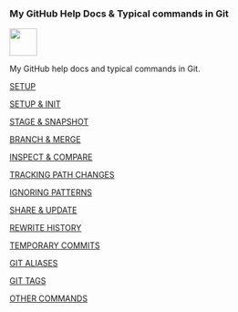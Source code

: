 ### My GitHub Help Docs & Typical commands in Git

<img src="https://github.com/favicon.ico" width="48">

My GitHub help docs and typical commands in Git.

[SETUP](/docs/setup/setup.md)

[SETUP & INIT](/docs/setup-init/setup-init.md)

[STAGE & SNAPSHOT](/docs/stage-snapshot/stage-snapshot.md)

[BRANCH & MERGE](/docs/branch-merge/branch-merge.md)

[INSPECT & COMPARE](/docs/inspect-compare/inspect-compare.md)

[TRACKING PATH CHANGES](/docs/tracking-path-changes/tracking-path-changes.md)

[IGNORING PATTERNS](/docs/ignoring-patterns/ignoring-patterns.md)

[SHARE & UPDATE](/docs/share-update/share-update.md)

[REWRITE HISTORY](/docs/share-update/rewrite-history.md)

[TEMPORARY COMMITS](/docs/share-update/temporary-commits.md)

[GIT ALIASES](/docs/git-aliases/git-aliases.md)

[GIT TAGS](/docs/git-tags/git-tags.md)

[OTHER COMMANDS](/docs/other-commands/other-commands.md)
